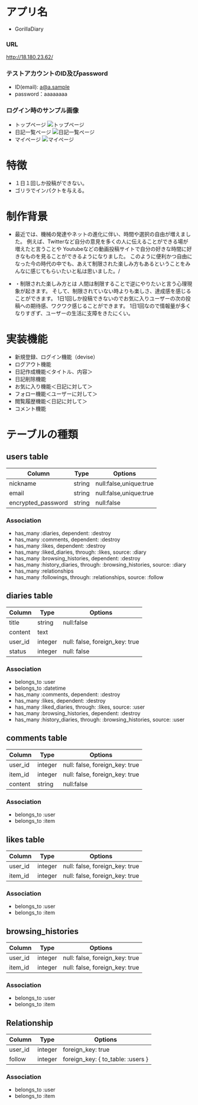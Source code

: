 # アプリ名

- GorillaDiary

### URL 
http://18.180.23.62/

### テストアカウントのID及びpassword
- ID(email): a@a.sample
- password：aaaaaaaa

### ログイン時のサンプル画像
- トップページ
![トップページ](https://user-images.githubusercontent.com/59679612/77407844-24826b80-6dfa-11ea-9886-d2d0ce670d38.png)
- 日記一覧ページ
![日記一覧ページ](https://user-images.githubusercontent.com/59679612/77407954-5693cd80-6dfa-11ea-84b7-eeac34383903.png)
- マイページ
![マイページ](https://user-images.githubusercontent.com/59679612/77408024-6e6b5180-6dfa-11ea-81d2-49bca9d4a32b.png)
# 特徴

- １日１回しか投稿ができない。
- ゴリラでインパクトを与える。

# 制作背景

- 最近では、機械の発達やネットの進化に伴い、時間や選択の自由が増えました。
例えば、Twitterなど自分の意見を多くの人に伝えることができる場が増えたと言うことや
Youtubeなどの動画投稿サイトで自分の好きな時間に好きなものを見ることができるようになりました。
このように便利かつ自由になった今の時代の中でも、あえて制限された楽しみ方もあるということをみんなに感じてもらいたいと私は思いました。/

- ・制限された楽しみ方とは
人間は制限することで逆にやりたいと言う心理現象が起きます。
そして、制限されていない時よりも楽しさ、達成感を感じることができます。
1日1回しか投稿できないのでお気に入りユーザーの次の投稿への期待感、ワクワク感じることができます。
1日1回なので情報量が多くなりすぎず、ユーザーの生活に支障をきたにくい。

# 実装機能

- 新規登録、ログイン機能（devise）
- ログアウト機能
- 日記作成機能＜タイトル、内容＞
- 日記削除機能
- お気に入り機能＜日記に対して＞
- フォロー機能＜ユーザーに対して＞
- 閲覧履歴機能＜日記に対して＞
- コメント機能


# テーブルの種類

## users table
|Column|Type|Options|
|------|----|-------|
|nickname|string|null:false,unique:true|
|email|string|null:false,unique:true|
|encrypted_password|string|null:false|
### Association
- has_many :diaries, dependent: :destroy
- has_many :comments, dependent: :destroy
- has_many :likes, dependent: :destroy
- has_many :liked_diaries, through: :likes, source: :diary
- has_many :browsing_histories, dependent: :destroy
- has_many :history_diaries, through: :browsing_histories, source: :diary
- has_many :relationships
- has_many :followings, through: :relationships, source: :follow


## diaries table
|Column|Type|Options|
|------|----|-------|
|title|string|null:false|
|content|text||null:false|
|user_id|integer|null: false, foreign_key: true|
|status|integer|null: false|
### Association
- belongs_to :user
- belongs_to :datetime
- has_many :comments, dependent: :destroy
- has_many :likes, dependent: :destroy
- has_many :liked_diaries, through: :likes, source: :user
- has_many :browsing_histories, dependent: :destroy
- has_many :history_diaries, through: :browsing_histories, source: :user

## comments table
|Column|Type|Options|
|------|----|-------|
|user_id|integer|null: false, foreign_key: true|
|item_id|integer|null: false, foreign_key: true|
|content|string|null:false|
### Association
- belongs_to :user
- belongs_to :item

## likes table
|Column|Type|Options|
|------|----|-------|
|user_id|integer|null: false, foreign_key: true|
|item_id|integer|null: false, foreign_key: true|
### Association
- belongs_to :user
- belongs_to :item

## browsing_histories
|Column|Type|Options|
|------|----|-------|
|user_id|integer|null: false, foreign_key: true|
|item_id|integer|null: false, foreign_key: true|
### Association
- belongs_to :user
- belongs_to :item

## Relationship
|Column|Type|Options|
|------|----|-------|
|user_id|integer|foreign_key: true|
|follow|integer|foreign_key: { to_table: :users }|
### Association
- belongs_to :user
- belongs_to :item
